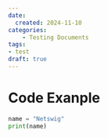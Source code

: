 ```yaml
---
date:
  created: 2024-11-10
categories:
    - Testing Documents
tags: 
- test
draft: true
---
```


# Code Exanple

```python title="main.py"
name = "Netswig"
print(name)
```